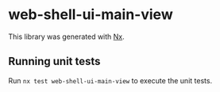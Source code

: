 # web-shell-ui-main-view

This library was generated with [Nx](https://nx.dev).

## Running unit tests

Run `nx test web-shell-ui-main-view` to execute the unit tests.
